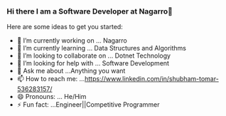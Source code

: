 ### Hi there I am a Software Developer at Nagarro👋


Here are some ideas to get you started:

- 🔭 I’m currently working on ... Nagarro
- 🌱 I’m currently learning ... Data Structures and Algorithms
- 👯 I’m looking to collaborate on ... Dotnet Technology
- 🤔 I’m looking for help with ... Software Development
- 💬 Ask me about ...Anything you want
- 📫 How to reach me: ...https://www.linkedin.com/in/shubham-tomar-536283157/
- 😄 Pronouns: ... He/Him
- ⚡ Fun fact: ...Engineer||Competitive Programmer

